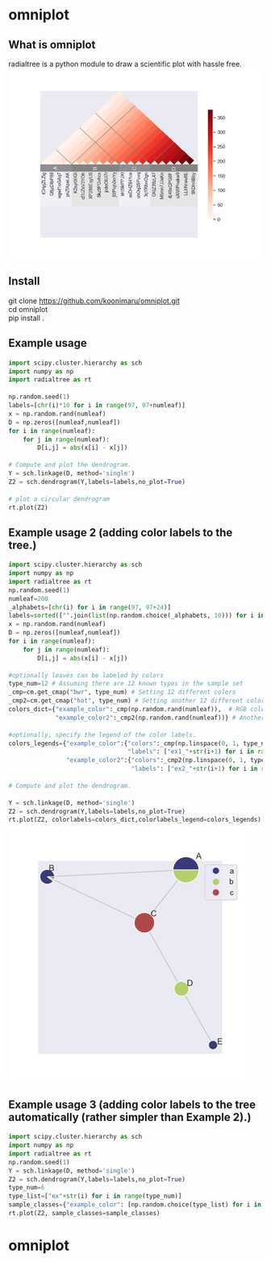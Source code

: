 # omniplot

## What is omniplot

radialtree is a python module to draw a scientific plot with hassle free.
![example](example.png "example")

## Install

git clone https://github.com/koonimaru/omniplot.git <br>
cd omniplot <br>
pip install .

## Example usage
```python
import scipy.cluster.hierarchy as sch
import numpy as np
import radialtree as rt

np.random.seed(1)
labels=[chr(i)*10 for i in range(97, 97+numleaf)]
x = np.random.rand(numleaf)
D = np.zeros([numleaf,numleaf])
for i in range(numleaf):
    for j in range(numleaf):
        D[i,j] = abs(x[i] - x[j])

# Compute and plot the dendrogram.
Y = sch.linkage(D, method='single')
Z2 = sch.dendrogram(Y,labels=labels,no_plot=True)

# plot a circular dendrogram
rt.plot(Z2)
```
## Example usage 2 (adding color labels to the tree.)
```python
import scipy.cluster.hierarchy as sch
import numpy as np
import radialtree as rt
np.random.seed(1)
numleaf=200
_alphabets=[chr(i) for i in range(97, 97+24)]
labels=sorted(["".join(list(np.random.choice(_alphabets, 10))) for i in range(numleaf)])
x = np.random.rand(numleaf)
D = np.zeros([numleaf,numleaf])
for i in range(numleaf):
    for j in range(numleaf):
        D[i,j] = abs(x[i] - x[j])
    
#optionally leaves can be labeled by colors
type_num=12 # Assuming there are 12 known types in the sample set
_cmp=cm.get_cmap("bwr", type_num) # Setting 12 different colors 
_cmp2=cm.get_cmap("hot", type_num) # Setting another 12 different colors
colors_dict={"example_color":_cmp(np.random.rand(numleaf)),  # RGB color list. the order of colors must be same as the original sample order.
             "example_color2":_cmp2(np.random.rand(numleaf))} # Another RGB color list.

#optionally, specify the legend of the color labels.     
colors_legends={"example_color":{"colors":_cmp(np.linspace(0, 1, type_num)), 
                                 "labels": ["ex1_"+str(i+1) for i in range(type_num)]},
                "example_color2":{"colors":_cmp2(np.linspace(0, 1, type_num)),
                                  "labels": ["ex2_"+str(i+1) for i in range(type_num)]}}
    
# Compute and plot the dendrogram.

Y = sch.linkage(D, method='single')
Z2 = sch.dendrogram(Y,labels=labels,no_plot=True)
rt.plot(Z2, colorlabels=colors_dict,colorlabels_legend=colors_legends)
```
![example2](example2.png "example2")

## Example usage 3 (adding color labels to the tree automatically (rather simpler than Example 2).)
```python
import scipy.cluster.hierarchy as sch
import numpy as np
import radialtree as rt
np.random.seed(1)
Y = sch.linkage(D, method='single')
Z2 = sch.dendrogram(Y,labels=labels,no_plot=True)
type_num=6
type_list=["ex"+str(i) for i in range(type_num)]
sample_classes={"example_color": [np.random.choice(type_list) for i in range(numleaf)]}
rt.plot(Z2, sample_classes=sample_classes)
```
# omniplot

